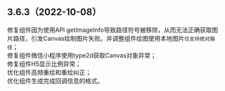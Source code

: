 ## 3.6.3（2022-10-08）
修复组件因为使用API getImageInfo导致路径符号被移除，从而无法正确获取图片路径，引发Canvas绘制图片失败。并调整组件绘图使用本地图片`仅支持绝对路径`；  
修复组件微信小程序使用type2d获取Canvas对象异常；  
修复组件H5显示比例异常；  
优化组件高频重绘和重绘纠正；  
优化组件生成完成回调信息的格式。
